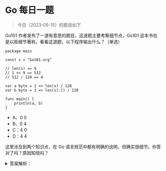 # Go 每日一题

> 今日（2023-05-15）的题目如下

Go101 作者发布了一道有意思的题目，这道题主要考察细节点，Go101 这本书也是以抠细节著称。看看这道题，以下程序输出什么？（单选）

```golang
package main

const s = "Go101.org"

// len(s) == 9
// 1 << 9 == 512
// 512 / 128 == 4

var a byte = 1 << len(s) / 128
var b byte = 1 << len(s[:]) / 128

func main() {
	println(a, b)
}
```

- A、0 0
- B、0 4
- C：4 0
- D：4 4

这里涉及到两个知识点，在 Go 语言规范中都有明确的说明，但确实很细节。你答对了吗？原因知晓吗？

<details>
<summary>答案解析：</summary>
<div>


答案是 4 0（即选 C）。

不少人对这个结果应该很吃惊，因为从答题结果看，不到一半的人答对了。而且，如果只给 `var b byte = 1 << len(s[:]) / 128`，没有 a 对比，我想答对的人会更少。因为有对比，很多人虽然直觉是 4 4，但想到一定有陷阱，所以会重新思考。

好几个群都问，为什么结果会是 4 0，希望我解释下。因此有了此文。

这个小题涉及到几个知识点。

#### len 函数的结果

要注意，len 是一个内置函数。在官方标准库文档[关于 len 函数](https://docs.studygolang.com/pkg/builtin/#len) 有这么一句：

>   For some arguments, such as a string literal or a simple array expression, the result can be a constant. See the Go language specification’s “Length and capacity” section for details.

明确支持，当参数是字符串字面量和简单 array 表达式，len 函数返回值是常量，这很重要。

上题中，如果 `const s = "Go101.org”` 改为 `var s = "Go101.org"` 结果又会是什么呢？

```golang
package main

var s = "Go101.org"

var a byte = 1 << len(s) / 128
var b byte = 1 << len(s[:]) / 128

func main() {
	println(a, b)
}
```

结果是 0 0。

但改为这样：

```golang
package main

var s = [9]byte{'G', 'o', '1', '0', '1', '.', 'o', 'r', 'g'}

var a byte = 1 << len(s) / 128
var b byte = 1 << len(s[:]) / 128

func main() {
	println(a, b)
}
```

结果又是 4 0。

接着看文档那句话的后半句，查看 Go 语言规范中[关于长度和容量的说明](https://hao.studygolang.com/golang_spec.html#id221) 。

>   内置函数 len 和 cap 获取各种类型的实参并返回一个 int 类型结果。实现会保证结果总是一个 int 值。

>   如果 s 是一个字符串常量，那么 len(s) 是一个常量 。如果 s 类型是一个数组或到数组的指针且表达式 s 不包含 信道接收 或（非常量的） 函数调用的话， 那么表达式 len(s) 和 cap(s) 是常量；这种情况下， s 是不求值的。否则的话， len 和 cap 的调用结果不是常量且 s 会被求值。

可见题目中：

```golang
var a byte = 1 << len(s) / 128
var b byte = 1 << len(s[:]) / 128
```

第一句的 len(s) 是常量（因为 s 是字符串常量）；而第二句的 len(s[:]) 不是常量。这是这两条语句的唯一区别：两个 len 的返回结果数值并无差异，都是 9，但一个是常量一个不是。

#### 关于位移操作

根据上面的分析，现在问题的关键在于位移运算这里。Go 语言规范中有[这么一句](https://docs.studygolang.com/ref/spec#Operators) ：

>   The right operand in a shift expression must have integer type or be an untyped constant representable by a value of type uint. If the left operand of a non-constant shift expression is an untyped constant, it is first implicitly converted to the type it would assume if the shift expression were replaced by its left operand alone.

大意是：在位移表达式的右侧的操作数必须为整数类型，或者可以被 uint 类型的值所表示的无类型的常量。如果一个非常量位移表达式的左侧的操作数是一个无类型常量，那么它会先被隐式地转换为假如位移表达式被其左侧操作数单独替换后的类型。

这里的关键在于常量位移表达式。根据上文的分析，`1 << len(s)` 是常量位移表达式，而 `1 << len(s[:])` 不是。

规范上关于常量表达式中，还有[这么一句](https://docs.studygolang.com/ref/spec#Constant_expressions) ：

>   If the left operand of a constant shift expression is an untyped constant, the result is an integer constant; otherwise it is a constant of the same type as the left operand, which must be of integer type.

大意是：如果常量 位移表达式 的左侧操作数是一个无类型常量，那么其结果是一个整数常量；否则就是和左侧操作数同一类型的常量（必须是 整数类型 ）

因此对于 `var a byte = 1 << len(s) / 128`，因为 `1 << len(s)` 是一个常量位移表达式，因此它的结果也是一个整数常量，所以是 512，最后除以 128，最终结果就是 4。

而对于 `var b byte = 1 << len(s[:]) / 128`，因为 `1 << len(s[:])` 不是一个常量位移表达式，而做操作数是 1，一个无类型常量，根据规范定义它是 byte 类型（根据：如果一个非常量位移表达式的左侧的操作数是一个无类型常量，那么它会先被隐式地转换为假如位移表达式被其左侧操作数单独替换后的类型）。

为什么是 byte 类型，大家可能还是有点晕。这要回到关于常量的说明上。

#### 常量

常量是在编译的时候进行计算的。在 Go 语言中，常量分两种：无类型和有类型。Go 规范上说，字面值常量， true , false , iota 以及一些仅包含无类型的恒定操作数的 常量表达式 是无类型的。

那有类型常量是怎么来的呢？一般有两种：显示声明或隐式得到。比如：

```golang
const a int32 = 23
const b float32 = 0.1
```

无类型常量都有一个默认类型（无类型常量的默认类型分别是 bool , rune , int , float64 , complex128 或 string）。当在上下文中需要请求该常量为一个带类型的值时，这个 默认类型 便指向该常量隐式转换后的类型。

所以 `var b byte = 1 << len(s[:]) / 128` 中，根据规范定义，1 会隐式转换为 byte 类型，因此 `1 << len(s[:])` 的结果也是 byte 类型，而 byte 类型最大只能表示 255，很显然 512 溢出了，结果为 0，因此最后 b 的结果也是 0。

小结
一道很具迷惑性的题目引出这么多小知识点。可能有人要喷：讨论这些有什么用？这也太细节了。我想说的是，Go 语言规范，细节点很多，能多掌握一些没坏处，说不定将来实际工作就遇到了类似的问题呢？！以上的知识点，很细节，但我认为也是挺有价值的。

当然了，你怎么说都行，你都是对的，你开心就好！

答案来自：[https://polarisxu.studygolang.com/posts/go/action/interview-len-shift/](https://polarisxu.studygolang.com/posts/go/action/interview-len-shift/)

---

### 8 楼

你可以这里运行看看：[https://play.studygolang.com/p/TqAKcTqRFDo](https://play.studygolang.com/p/TqAKcTqRFDo)

### 13 楼

1 会隐式转换为 byte 类型，因此 1 << len(s[:]) 的结果也是 byte 类型，而 byte 类型最大只能表示 255，很显然 512 溢出了，结果为 0，因此最后 b 的结果也是 0。

### 14 楼

var a byte = 1 << len(s) / 128 var b byte = 1 << len(s[:]) / 128

### 16 楼

常量类型与位移操作

### 27 楼

在位移表达式的右侧的操作数必须为整数类型，或者可以被 uint 类型的值所表示的无类型的常量。如果一个非常量位移表达式的左侧的操作数是一个无类型常量，那么它会先被隐式地转换为假如位移表达式被其左侧操作数单独替换后的类型。

这里的关键在于常量位移表达式。根据上文的分析，1 << len(s) 是常量位移表达式，而 1 << len(s[:]) 不是。

### 30 楼

len 常量 位移运算 [https://polarisxu.studygolang.com/posts/go/action/interview-len-shift/](https://polarisxu.studygolang.com/posts/go/action/interview-len-shift/)




</div>
</details>

